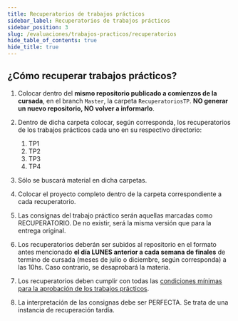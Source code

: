 ```yaml
---
title: Recuperatorios de trabajos prácticos
sidebar_label: Recuperatorios de trabajos prácticos
sidebar_position: 3
slug: /evaluaciones/trabajos-practicos/recuperatorios
hide_table_of_contents: true
hide_title: true
---
```


## ¿Cómo recuperar trabajos prácticos?
1. Colocar dentro del **mismo repositorio publicado a comienzos de la cursada**, en el branch `Master`, la carpeta `RecuperatoriosTP`. **NO generar un nuevo repositorio, NO volver a informarlo**.


2. Dentro de dicha carpeta colocar, según corresponda, los recuperatorios de los trabajos prácticos cada uno en su respectivo directorio:
   1. TP1
   2. TP2
   3. TP3
   4. TP4


3. Sólo se buscará material en dicha carpetas.

4. Colocar el proyecto completo dentro de la carpeta correspondiente a cada recuperatorio.

5. Las consignas del trabajo práctico serán aquellas marcadas como RECUPERATORIO. De no existir, será la misma versión que para la entrega original.

6. Los recuperatorios deberán ser subidos al repositorio en el formato antes mencionado **el día LUNES anterior a cada semana de finales** de termino de cursada (meses de julio o diciembre, según corresponda) a las 10hs. Caso contrario, se desaprobará la materia.

7. Los recuperatorios deben cumplir con todas las [condiciones mínimas para la aprobación de los trabajos prácticos](./condiciones#condiciones-mínimas-para-la-aprobación).

8. La interpretación de las consignas debe ser PERFECTA. Se trata de una instancia de recuperación tardía. 



